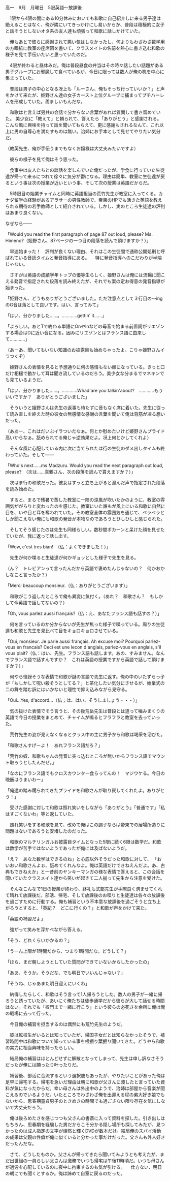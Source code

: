 高一　9月　月曜日　5限英語～放課後

　1限から4限の間にある10分休みにおいても和歌に自己紹介しに来る男子達は絶えることはなく、俺が隣にいてきっかけにし易いからか、普段は積極的に女子と話そうとしないオタ系の友人達も頑張って和歌に話しかけていた。

　俺もあとで彼らに感謝されて悪い気はしなかったし、何よりもわざわざ数学用の方眼紙に教室の座席図を書いて、クラスメイトの名前を熱心に書き込む和歌の様子を見て手伝いたいと思っていたのだ。

　4限が終わると昼休みだ。俺は普段昼食の弁当はその時々話したい話題がある男子グループにお邪魔して食べているが、今日に限っては数人が俺の机を中心に集まっていた。

　普段は男子の中心となる冴上も「ルーさん、俺もそっち行っていいか？」と声をかけて来たが、姫野さん達の女子カースト上位グループに捕まってプチハーレムを形成していた。羨ましいもんだな。

　和歌はと言えば男共の会話で分からない言葉があれば質問して書き留めていた。
美少女に「教えて」と頼られて、答えたら「ありがとう」と感謝される。こんな風に興味を持って話を聞いてもらえて、更に感謝もされるなんて、これ以上に男の自尊心を満たすものは無い。治姉にお手本として見せてやりたい気分だ。

（教英先生、俺が手伝うまでもなくお嬢様は大丈夫みたいですよ）

　彼らの様子を見て俺はそう思った。

　食事中は友人たちとの談話を楽しんでいた俺だったが、学食に行っていた生徒達が帰って来るにつれて徐々に気分が鬱になる。理由は簡単、教室に生徒達が戻るという事は次の授業が近いという事、そして次の授業は英語だからだ。

　5時限目の始業チャイムと同時に英語担当の荒竹先生が教室に入ってくる。カナダ留学の経験があるアラサーの男性教師で、帝東のHPでも活きた英語を教えられる期待の若手教師として紹介されている。しかし、実のところ生徒達の評判はあまり良くない。

なぜなら――

「Would you read the first paragraph of page 87 out loud, please? Ms. Himeno?（姫野さん、87ページの一つ目の段落を読んで頂けますか？）」

　早速始まった！　評判が良くない理由、それはこの生徒間で通称公開処刑と呼ばれている音読タイムと発音指導にある。
　特に発音指導へのこだわりが半端じゃない。

　さすがは英語の成績学年トップの優等生らしく、姫野さんは俺には流暢に聞こえる発音で指定された段落を読み終えたが、それでも案の定お得意の発音指導が始まった。

「姫野さん、どうもありがとうございました。ただ注意点として３行目の～ingのG音は落として良いです。はい、言ってみて」

「はい、分かりました……。…………gettin' it……」

「よろしい。あとTで終わる単語にOnやInなどの母音で始まる前置詞がリエゾンする場合はDに近い音になる。因みにリエゾンとはフランス語に由来して…………」

（あーあ、聞いてもいない知識のお披露目も始めちゃったよ。こりゃ姫野さんイラつくぞ）

　姫野さんの表情を見ると予想通りに何の感情もない顔になっている。きっと口だけ相槌で動かして耳は聞き流しているのだろう。美少女な分まるでマネキンでも見ているようだ。

「はい、分かりました……。…………Whad'are you talkin'about?　…………もういいですか？　ありがとうございました」

　そういうと姫野さんは先生の返事も待たずに音もなく席に着いた。先生に従って読み直しを終えた時の彼女の無感情な感謝の言葉を聞いて俺は背筋が凍る想いだった。

（ああー、これはだいぶイラついたなぁ。何とか慰めたいけど姫野さんプライド高いからなぁ。舐められてる俺じゃ逆効果だよ。冴上何とかしてくれよ）

　そんな風に心配している内に次に当てられたは行の生徒のダメ出しタイムも終わっていた。そして――

「Who's next……ms Madzuru. Would you read the next paragraph out loud, please?　（次は……真鶴さん、次の段落を読んで貰えますか？）」

　次はま行の和歌だった。彼女はすっと立ち上がると澄んだ声で指定された段落を読み始めた。

　すると、まるで残暑で蒸した教室に一陣の涼風が吹いたかのように、教室の雰囲気ががらりと変わったのを感じた。教室にいた誰もが風上にいる和歌に自然に目を、いや目と耳を奪われていた。その教室全体の雰囲気を通じて、ペラペラとしか聞こえない俺にも和歌の発音が本物なのであろうとひしひしと感じられた。

　そしてそう感じたのは先生も同様らしい。数秒間ポカーンと呆けた顔を見せたていたが、我に返って話し出す。

「Wow, c'est tres bian!　（仏：よくできました！）」

　先生が何か喋ると生徒達が何かギョッとした様子で先生を見る。

（ん？　トレビアンって言ったんだから英語で褒めたんじゃないの？　何かおかしなこと言ったか？）

「Merci beaucoup monsieur.（仏：ありがとうございます）」

　和歌がこう返したところで俺も異変に気付く。（あれ？　和歌さん？　もしかして今英語で話してないの？）

「Oh, vous parlez aussi français?（仏：え、あなたフランス語も話すの？）」

　何を言っているのか分からないが先生が焦った様子で喋っている。周りの生徒達も和歌と先生を見比べて目をキョロキョロさせている。

「Oui, monsieur. Je parle aussi français. Ah excuse moi? Pourquoi parlez-vous en francais? Ceci est une lecon d'anglais, parlez-vous en anglais, s'il vous plait?（仏：はい、先生。フランス語も話します。あの、すみません。なんでフランス語で話すんですか？　これは英語の授業ですから英語で話して頂けますか？）」

　何やら怪訝そうな表情で和歌が謎の言語で先生に返す。俺の中のいたずらっ子が「もしかして呪い殺そうとしてる？」と茶化したい気分にさせるが、始業式の二の舞を踏む訳にはいかないと理性で抑え込みながら見守る。

「Oui...Yes, d'accord...（仏；は、はい、そうしましょう・・・）」

　気の抜けた表情でそう言うと、その後荒岳先生は普段とは違って嚙みまくりの英語で今日の授業をまとめて、チャイムが鳴るとフラフラと教室を去っていった。

　荒竹先生の姿が見えなくなるとクラス中の主に男子から和歌は喝采を浴びた。

「和歌さんすげーよ！　あれフランス語だろ？」

「荒竹の奴、和歌ちゃんの発音に突っ込むところが無いからフランス語でマウント取ろうとしたんだぜ。」

「なのにフランス語でもクロスカウンター食らってんの！　マジウケる。今日の晩飯はうまいわー」

「俺達の踏み躙られてきたプライドを和歌さんが取り戻してくれたよ。ありがとう！」

　受けた感謝に対して和歌は照れ笑いをしながら「ありがとう」「普通です」「私はすごくないわ」等と返していた。

　照れ笑いをする和歌を見て、改めて俺はこの調子ならば帝東での居場所造りに問題はないであろうと安堵したのだった。

　和歌のマルチリンガルお披露目タイムとなった5限に続く6限は数学だ。和歌は数学が苦手ではないようであったが俺には及ばないようだ。

「え？　あなた数学はできるのね」と心底以外そうだった和歌に対して、
「おいおい和歌さんよぉ、舐めてくれんなよ。俺は英語だけできねえんだよ。あ、古典もできねえか」と一昔前のヤンキーマンガの様な表情で答えると、この会話を聞いていたクラスメイト達から笑いが起きて二人揃って先生から注意を受けた。

　そんなこんなで1日の授業が終わり、終礼も式部先生が手際良く済ませてくれて晴れて放課後だ。部活、帰宅、そして放課後のお喋りと生徒達は各々の放課後を過ごすために行動する。俺も補習という不本意な放課後を過ごそうと立ち上がろうとすると、「英紀？　どこに行くの？」と和歌が声をかけて来た。

「英語の補習だよ」

　強がって笑みを浮かべながら答える。

「そう、どれくらいかかるの？」

「うーん上限が1時間だから、つまり1時間だな。どうして？」

「ほら、まだ朝しようとしていた質問ができていないからしたかったの」

「ああ、そうか。そうだな、でも明日でいいんじゃない？」

「そうね、じゃあまた明日迎えにいくわ」

　納得したらしく、和歌はそう言って1人帰ろうとした。数人の男子が一緒に帰ろうと誘っていたが、あいにく俺たちは徒歩通学だから彼らが大して話せる時間はない。それでも「校門まで一緒に行こう」という彼らの必死さを余所に俺は俺の戦場に去って行った。

　今日俺の補習を担当するのは偶然にも荒竹先生のようだ。

　彼は転校生がいるとは知っていたが、帰国子女だとは知らなかったそうで、補習時間中は和歌について知っている事を根掘り葉掘り聞いてきた。どうやら和歌の実力に相当興味を持ったらしい。

　結局俺の補習はほとんどせずに解散となってしまって、先生は申し訳なさそうだったが俺には願ったり叶ったりだ。

　補習後、部活に合流するという選択肢もあったが、やりたいことがあった俺は足早に帰宅する。帰宅を急いだ理由は朝に和歌が父さんに渡したと言っていた資料が気になったからだ。幸い母さんは外出中のようで、治姉は部屋から音楽が聞こえるのでいるようだ。いたところでわざわざ俺を出迎える程の弟大好き娘でもないから、思春期童貞男子のときめきの時間でも過ごさない限り存在を気にしないで大丈夫だろう。

　俺は後ろめたさを感じつつも父さんの書斎に入って資料を探した。引き出しはもちろん、思春期を経験した男だからこそ分かる隠し場所も探してみたが、見つかったのは成人指定の文字が燦然と輝くDVDが数本だけ。結局俺のスパイ活動の成果は父親の性癖が俺に似ていると分かった事だけだった。父さんも外人好きだったんだな。

　さて、どうしたものか。父さんが帰ってきたら聞いてみようとも考えたが、まだ出世組の一員らしい父さんは激務でいつも帰宅は午後11時頃だ。いつも母さんが過労を心配しているのに夜中に拘束するのも気が引ける。
　仕方ない、明日の朝にでも聞くとするか。俺は諦めて自室に戻るのだった。